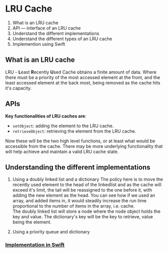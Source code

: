 
# LRU Cache

1. What is an LRU cache
2. API — interface of an LRU cache
3. Understand the different implementations
4. Understand the different types of an LRU cache
5. Implemention using Swift


## What is an LRU cache

LRU - **L**east **R**ecently **U**sed Cache obtains a finite amount of data. Where there must be a priority of the most accessed element at the front, and the least accessed element at the back most, being removed as the cache hits it's capacity.

## APIs

**Key functionalities of LRU caches are**:

- `setObject`: adding the element to the LRU cache.
- `retrieveObject`: retrieving the element from the LRU cache.

Now these will be the two high level functions, or at least what would be accessible from the cache. There may be more underlying functionality that will help achieve and maintain a valid LRU cache state.

## Understanding the different implementations

1. Using a doubly linked list and a dictionary
    The policy here is to move the recently used element to the head of the linkedlist and as the cache will exceed it's limit, the tail will be reassigned to the one before it, with adding the new element as the head. You can see how if we used an array, and added items in, it would steadily increase the run time proportional to the number of items in the array, i.e. cache.\
    The doubly linked list will store a node where the node object holds the key and value.
    The dictionary's key will be the key to retrieve, value being the element.

2. Using a priority queue and dictionary

### [Implementation in Swift](https://github.com/RinniSwift/Computer-Science-with-iOS/blob/main/DataStructures/LRUCache.playground/Contents.swift)

